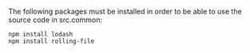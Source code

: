 The following packages must be installed in order to be able to use the source code in src.common:

```
npm install lodash
npm install rolling-file
```
